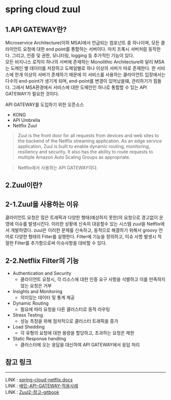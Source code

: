 spring cloud zuul
=================
1.API GATEWAY란?  
-----------------
Microservice Architecture(이하 MSA)에서 언급되는 컴포넌트 중 하나이며, 모든 클라이언트 요청에 대한 end point를 통합하는 서버이다. 마치 프록시 서버처럼 동작한다. 그리고, 인증 및 권한, 모니터링, logging 등 추가적인 기능이 있다.  
모든 비지니스 로직이 하나의 서버에 존재하는 Monolithic Architecture와 달리 MSA는 도메인 별 데이터를 저장하고 도메일별로 하나 이상의 서버가 따로 존재한다. 한 서비스에 한개 이상의 서버가 존재하기 때문에 이 서비스를 사용하는 클라이언트 입장에서는 다수의 end-point가 생기게 되며, end-point를 변경이 있어났을떄, 관리하기가 힘들다. 그래서 MSA환경에서 서비스에 대한 도메인인 하나로 통합할 수 있는 API GATEWAY가 필요한 것이다.  

API GATEWAY를 도입하기 위한 오픈소스  
* KONG  
* API Umbrella  
* Netflix Zuul  
> Zuul is the front door for all requests from devices and web sites to the backend of 
the Netflix streaming application. As an edge service application, Zuul is built to enable 
dynamic routing, monitoring, resiliency and security. It also has the ability to route requests 
to multiple Amazon Auto Scaling Groups as appropriate.  

> Netflix에서 사용하는 API GATEWAY이다.  

2.Zuul이란?  
--------------------
2-1.Zuul을 사용하는 이유  
----------------------  
클라이언트 요청은 많은 트래픽과 다양한 형태(예상하지 못한)의 요청으로 경고없이 운영에 이슈를 발생시킨다. 이러한 상황에 신속히 대응할수 있는 시스템 zuul을 Netflix에서 개발하였다. zuul은 이러한 문제를 신속하고, 동적으로 해결하기 위해서 groovy 언어로 다양한 형태의 Filter를 실행한다. Filter에 기능을 정의하고, 이슈 사항 발생시 적절한 Filter를 추가함으로써 이슈사항을 대비할 수 있다.  

2-2.Netflix Filter의 기능 
----------------------- 
* Authentication and Security  
  * 클라이언트 요청시, 각 리소스에 대한 인증 요구 사항을 식별하고 이를 만족하지 않는 요청은 거부  
* Insights and Monitoring  
  * 의미있는 데이터 및 통계 제공  
* Dynamic Routing  
  * 필요에 따라 요청을 다른 클러스터로 동적 라우팅  
* Stress Testing
  * 성능 측정을 위해 점차적으로 클러스터 트래픽을 증가  
* Load Shedding  
  * 각 유형의 요청에 대한 용량을 할당하고, 초과하는 요청은 제한  
* Static Response handling  
  * 클러스터에 오는 응답을 대신하여 API GATEWAY에서 응답 처리  








































참고 링크  
----------
----------
LINK : [spring-cloud-netflix.docs](https://spring.io/projects/spring-cloud-netflix)  
LINK : [배민-API-GATEWAY-적용사례](http://woowabros.github.io/r&d/2017/06/13/apigateway.html)  
LINK : [Zuul2-참고-gitbook](https://coe.gitbook.io/guide/gateway/zuul_2)   



